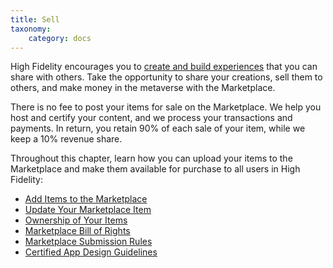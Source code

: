 ```yaml
---
title: Sell
taxonomy:
	category: docs
---
```


High Fidelity encourages you to [create and build experiences](../create) that you can share with others. Take the opportunity to share your creations, sell them to others, and make money in the metaverse with the Marketplace. 

There is no fee to post your items for sale on the Marketplace. We help you host and certify your content, and we process your transactions and payments. In return, you retain 90% of each sale of your item, while we keep a 10% revenue share.

Throughout this chapter, learn how you can upload your items to the Marketplace and make them available for purchase to all users in High Fidelity:

* [Add Items to the Marketplace](./add-item)
* [Update Your Marketplace Item](./update-item)
* [Ownership of Your Items](./own-item)
* [Marketplace Bill of Rights](./bill-of-rights)
* [Marketplace Submission Rules](./submission-rules)
* [Certified App Design Guidelines](./certified-apps)
